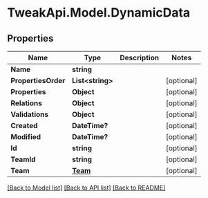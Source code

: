 # TweakApi.Model.DynamicData
## Properties

Name | Type | Description | Notes
------------ | ------------- | ------------- | -------------
**Name** | **string** |  | 
**PropertiesOrder** | **List&lt;string&gt;** |  | [optional] 
**Properties** | **Object** |  | [optional] 
**Relations** | **Object** |  | [optional] 
**Validations** | **Object** |  | [optional] 
**Created** | **DateTime?** |  | [optional] 
**Modified** | **DateTime?** |  | [optional] 
**Id** | **string** |  | [optional] 
**TeamId** | **string** |  | [optional] 
**Team** | [**Team**](Team.md) |  | [optional] 

[[Back to Model list]](../README.md#documentation-for-models) [[Back to API list]](../README.md#documentation-for-api-endpoints) [[Back to README]](../README.md)

